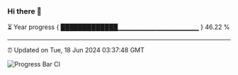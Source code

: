### Hi there 👋

⏳ Year progress { █████████████▁▁▁▁▁▁▁▁▁▁▁▁▁▁▁▁▁ } 46.22 %

---

⏰ Updated on Tue, 18 Jun 2024 03:37:48 GMT

![Progress Bar CI](https://github.com/IshwaranRudhara/GIT-ACTION/workflows/Progress%20Bar%20CI/badge.svg)
